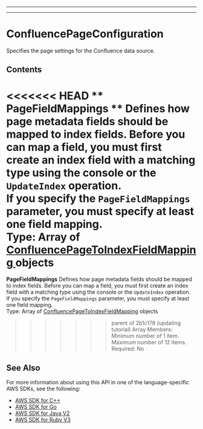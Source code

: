 --------

--------

# ConfluencePageConfiguration<a name="API_ConfluencePageConfiguration"></a>

Specifies the page settings for the Confluence data source\.

## Contents<a name="API_ConfluencePageConfiguration_Contents"></a>

<<<<<<< HEAD
 ** PageFieldMappings **   <a name="Kendra-Type-ConfluencePageConfiguration-PageFieldMappings"></a>
Defines how page metadata fields should be mapped to index fields\. Before you can map a field, you must first create an index field with a matching type using the console or the `UpdateIndex` operation\.  
If you specify the `PageFieldMappings` parameter, you must specify at least one field mapping\.  
Type: Array of [ ConfluencePageToIndexFieldMapping ](API_ConfluencePageToIndexFieldMapping.md) objects  
=======
 **PageFieldMappings**   <a name="Kendra-Type-ConfluencePageConfiguration-PageFieldMappings"></a>
Defines how page metadata fields should be mapped to index fields\. Before you can map a field, you must first create an index field with a matching type using the console or the `UpdateIndex` operation\.  
If you specify the `PageFieldMappings` parameter, you must specify at least one field mapping\.  
Type: Array of [ConfluencePageToIndexFieldMapping](API_ConfluencePageToIndexFieldMapping.md) objects  
>>>>>>> parent of 2b1c178 (updating tutorial)
Array Members: Minimum number of 1 item\. Maximum number of 12 items\.  
Required: No

## See Also<a name="API_ConfluencePageConfiguration_SeeAlso"></a>

For more information about using this API in one of the language\-specific AWS SDKs, see the following:
+  [ AWS SDK for C\+\+](https://docs.aws.amazon.com/goto/SdkForCpp/kendra-2019-02-03/ConfluencePageConfiguration) 
+  [ AWS SDK for Go](https://docs.aws.amazon.com/goto/SdkForGoV1/kendra-2019-02-03/ConfluencePageConfiguration) 
+  [ AWS SDK for Java V2](https://docs.aws.amazon.com/goto/SdkForJavaV2/kendra-2019-02-03/ConfluencePageConfiguration) 
+  [ AWS SDK for Ruby V3](https://docs.aws.amazon.com/goto/SdkForRubyV3/kendra-2019-02-03/ConfluencePageConfiguration) 